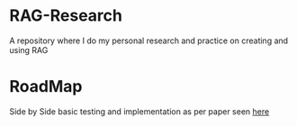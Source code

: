 # RAG-Research
A repository where I do my personal research and practice on creating and using RAG


# RoadMap

Side by Side basic testing and implementation as per paper seen [here](https://arxiv.org/pdf/2005.11401) 